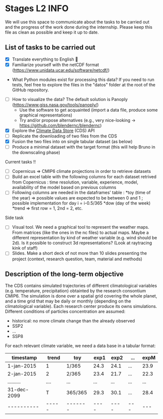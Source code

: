 # Stages L2 INFO

We will use this space to communicate about the tasks to be carried out and the progress of the work done during the internship. Please keep this file as clean as possible and keep it up to date.

## List of tasks to be carried out

- [x] Translate everything to English 🏴
- [X] Familiarize yourself with the netCDF format (https://www.unidata.ucar.edu/software/netcdf/)
- What Python modules exist for processing this data? If you need to run tests, feel free to explore the files in the "datos" folder at the root of the GitHub repository.
- [ ] How to visualize the data? The default solution is Panoply (https://www.giss.nasa.gov/tools/panoply/)
  - Use the software to get acquainted (import a data file, produce some graphical representations)
  - Try and/or propose alternatives (e.g., very nice-looking -> https://github.com/blendernc/blendernc)
- [X] Explore the [Climate Data Store](https://cds.climate.copernicus.eu/#!/home) (CDS) API
- [ ] Replicate the downloading of two files from the CDS
- [X] Fusion the two files into on single tabular dataset (as below)
- [ ] Produce a minimal dataset with the target format (this will help Bruno in the downscaling phase)

Current tasks !!
- [ ] Copernicus => CMIP6 climate projections in order to retrieve datasets
- [ ] Build an excel table with the following columns for each dataset retrived from Copernicus : time resolution, variable, experience, model, availability of the model based on previous columns
- [ ] Following columns are needed in the dataframes' table :
\*toy (time of the year) => possible values are expected to be between 0 and 1 ; possible implementation for day i = i-0.5/365
\*dow (day of the week)
\*trend => first row = 1, 2nd = 2, etc.

Side task
- [ ] Visual tool. We need a graphical tool to represent the weather maps. From matrices (like the ones in the nc files) to actual maps. Maybe a different representation by kind of weather variable (e.g. wind should be 2d). Is it possible to construct 3d representations? (Look at raytracing kink of staff)  
- [ ] Slides. Make a short deck of not more than 10 slides presenting the project (context, research question, team, material and methods)

## Description of the long-term objective 

The CDS contains simulated trajectories of different climatological variables (e.g. temperature, precipitation) obtainted by the research consontium CMIP6. The simulation is done over a spatial grid covering the whole planet, and a time grid that may be daily or monthly (depending on the climatological variable). Each research center produce its owns simulations. Different conditions of particles concentration are assumed:
- historical: no more climate change than the already observed
- SSP2
- ...
- SSP8

For each relevant climate variable, we need a data base in a tabular format:

timestamp  | trend |  toy    | exp1 | exp2 | ... | expM
---------- | ----- | ------- | ---- |----- | --- | ---
1-jan-2015 |  1    | 1/365   | 24.3 | 24.1 | ... | 23.9
2-jan-2015 |  2    | 2/365   | 23.4 | 21.7 | ... | 22.3
.......... |  .... | ...     | ...  | ...  | ... | ...  
31-dec-2099|  T    | 365/365 | 29.3 | 30.1 | ... | 28.4
---------- | ----- | ------- | ---- | ---- | --- | ---


